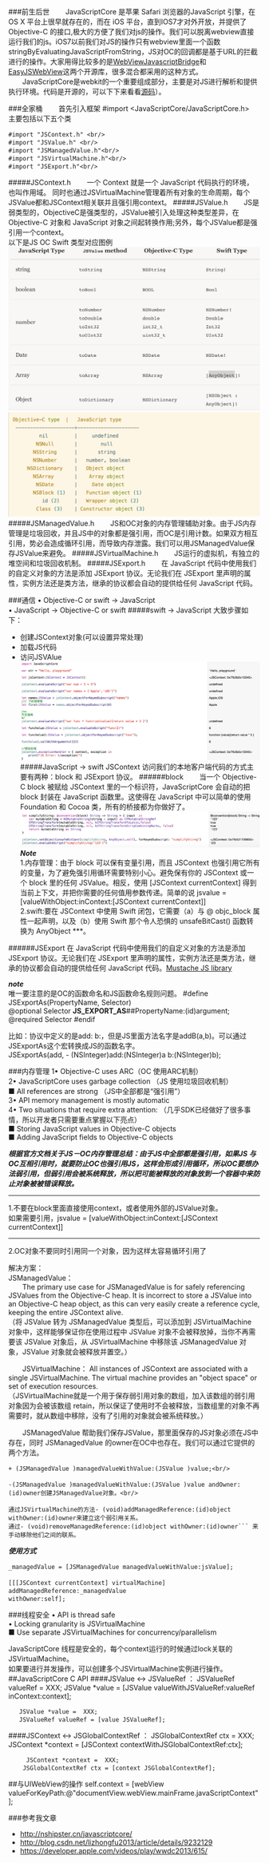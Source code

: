 ###前生后世
&emsp;&emsp;JavaScriptCore 是苹果 Safari 浏览器的JavaScript 引擎，在 OS X 平台上很早就存在的，而在 iOS 平台，直到IOS7才对外开放，并提供了 Objective-C 的接口,极大的方便了我们对js的操作。我们可以脱离webview直接运行我们的js。iOS7以前我们对JS的操作只有webview里面一个函数 stringByEvaluatingJavaScriptFromString，JS对OC的回调都是基于URL的拦截进行的操作。大家用得比较多的是[WebViewJavascriptBridge](https://github.com/marcuswestin/WebViewJavascriptBridge)和[EasyJSWebView](https://github.com/dukeland/EasyJSWebView)这两个开源库，很多混合都采用的这种方式。<br/>
&emsp;&emsp;JavaScriptCore是webkit的一个重要组成部分，主要是对JS进行解析和提供执行环境。代码是开源的，可以下下来看看[源码](https://github.com/phoboslab/JavaScriptCore-iOS)）。

###全家桶
&emsp;&emsp;首先引入框架   #import <JavaScriptCore/JavaScriptCore.h><br/>
主要包括以下五个类<br/>

	#import "JSContext.h" <br/>
	#import "JSValue.h" <br/>
	#import "JSManagedValue.h"<br/>
	#import "JSVirtualMachine.h"<br/>
	#import "JSExport.h"<br/>

#####JSContext.h
&emsp;&emsp;一个 Context 就是一个 JavaScript 代码执行的环境，也叫作用域。
同时也通过JSVirtualMachine管理着所有对象的生命周期，每个JSValue都和JSContext相关联并且强引用context。
#####JSValue.h
&emsp;&emsp;JS是弱类型的，ObjectiveC是强类型的，JSValue被引入处理这种类型差异，在 Objective-C 对象和 JavaScript 对象之间起转换作用;另外，每个JSValue都是强引用一个context。<br/>
以下是JS OC  Swift 类型对应图例
![jsType](jsType.png)
![jsType](jsType3.png)
#####JSManagedValue.h
&emsp;&emsp;JS和OC对象的内存管理辅助对象。由于JS内存管理是垃圾回收，并且JS中的对象都是强引用，而OC是引用计数。如果双方相互引用，势必会造成循环引用，而导致内存泄露。我们可以用JSManagedValue保存JSValue来避免。
#####JSVirtualMachine.h
&emsp;&emsp;JS运行的虚拟机，有独立的堆空间和垃圾回收机制。
#####JSExport.h
&emsp;&emsp;在 JavaScript 代码中使用我们的自定义对象的方法是添加 JSExport 协议。无论我们在 JSExport 里声明的属性，实例方法还是类方法，继承的协议都会自动的提供给任何 JavaScript 代码。

###通信
• Objective-C or swift → JavaScript  <br/>
• JavaScript → Objective-C  or swift
#####swift → JavaScript
大致步骤如下：<br/>
+ 创建JSContext对象(可以设置异常处理)<br/>
+ 加载JS代码<br/>
+ 访问JSVAlue<br/>
![jsToc](jsToc.png)
#####JavaScript → swift
JSContext 访问我们的本地客户端代码的方式主要有两种：block 和 JSExport 协议。
######block
&emsp;&emsp;当一个 Objective-C block 被赋给 JSContext 里的一个标识符，JavaScriptCore 会自动的把 block 封装在 JavaScript 函数里。这使得在 JavaScript 中可以简单的使用 Foundation 和 Cocoa 类，所有的桥接都为你做好了。![ocTjs-block](ocTjs-block.png)
***Note***<br/>
1.内存管理：由于 block 可以保有变量引用，而且 JSContext 也强引用它所有的变量，为了避免强引用循环需要特别小心。避免保有你的 JSContext 或一个 block 里的任何 JSValue。相反，使用 [JSContext currentContext] 得到当前上下文，并把你需要的任何值用参数传递。简单的说 jsvalue = [valueWithObject:inContext:[JSContext currentContext]]<br/>
2.swift:要在 JSContext 中使用 Swift 闭包，它需要（a）与 @ objc_block 属性一起声明，以及（b）使用 Swift 那个令人恐惧的 unsafeBitCast() 函数转换为 AnyObject ***。


######JSExport
在 JavaScript 代码中使用我们的自定义对象的方法是添加 JSExport 协议。无论我们在 JSExport 里声明的属性，实例方法还是类方法，继承的协议都会自动的提供给任何 JavaScript 代码。[Mustache JS library](http://mustache.github.io)

***note***<br/>
唯一要注意的是OC的函数命名和JS函数命名规则问题。
		#define JSExportAs(PropertyName, Selector) \
    	@optional Selector __JS_EXPORT_AS__##PropertyName:(id)argument; 
    	@required Selector
    	#endif

比如：协议中定义的是add: b:，但是JS里面方法名字是addB(a,b)。可以通过JSExportAs这个宏转换成JS的函数名字。<br/>
JSExportAs(add, - (NSInteger)add:(NSInteger)a b:(NSInteger)b);

###内存管理
1• Objective-C uses ARC（OC 使用ARC机制）<br/>
2• JavaScriptCore uses garbage collection （JS 使用垃圾回收机制）<br/>
              ■ All references are strong （JS中全部都是“强引用”）<br/>
3• API memory management is mostly automatic <br/>
4• Two situations that require extra attention: （几乎SDK已经做好了很多事情，所以开发者只需要重点掌握以下亮点）<br/>
              ■ Storing JavaScript values in Objective-C objects <br/>
              ■ Adding JavaScript fields to Objective-C objects
              
  ***根据官方文档关于JS－OC内存管理总结：由于JS中全部都是强引用，如果JS 与 OC互相引用时，就要防止OC也强引用JS，这样会形成引用循环，所以OC要想办法弱引用，但弱引用会被系统释放，所以把可能被释放的对象放到一个容器中来防止对象被被错误释放。***
  
***
1.不要在block里面直接使用context，或者使用外部的JSValue对象。<br/>
如果需要引用，jsvalue = [valueWithObject:inContext:[JSContext currentContext]]
***
2.OC对象不要同时引用同一个对象，因为这样太容易循环引用了<br/>

解决方案：<br/>
JSManagedValue：<br/>
 &emsp;&emsp;The primary use case for JSManagedValue is for safely referencing JSValues   from the Objective-C heap. It is incorrect to store a JSValue into an   Objective-C heap object, as this can very easily create a reference cycle,  keeping the entire JSContext alive.<br/> 
（将 JSValue 转为 JSManagedValue 类型后，可以添加到 JSVirtualMachine 对象中，这样能够保证你在使用过程中 JSValue 对象不会被释放掉，当你不再需要该 JSValue 对象后，从 JSVirtualMachine 中移除该 JSManagedValue 对象，JSValue 对象就会被释放并置空。）

&emsp;&emsp;JSVirtualMachine： All instances of JSContext are associated with a single JSVirtualMachine. The  virtual machine provides an "object space" or set of execution resources.<br/>
（JSVirtualMachine就是一个用于保存弱引用对象的数组，加入该数组的弱引用对象因为会被该数组 retain，所以保证了使用时不会被释放，当数组里的对象不再需要时，就从数组中移除，没有了引用的对象就会被系统释放。）<br/>

&emsp;&emsp;JSManagedValue 帮助我们保存JSValue，那里面保存的JS对象必须在JS中存在，同时 JSManagedValue 的owner在OC中也存在。我们可以通过它提供的两个方法。<br/>
		 
    + (JSManagedValue )managedValueWithValue:(JSValue )value;<br/>

	-(JSManagedValue )managedValueWithValue:(JSValue )value andOwner:(id)owner创建JSManagedValue对象。<br/>
	
	通过JSVirtualMachine的方法- (void)addManagedReference:(id)object withOwner:(id)owner来建立这个弱引用关系。
	通过- (void)removeManagedReference:(id)object withOwner:(id)owner``` 来手动移除他们之间的联系。
	
***使用方式***
    
    _managedValue = [JSManagedValue managedValueWithValue:jsValue];

    [[[JSContext currentContext] virtualMachine] addManagedReference:_managedValue 
    withOwner:self];
    
  
###线程安全
• API is thread safe<br/>
• Locking granularity is JSVirtualMachine<br/>
          ■ Use separate JSVirtualMachines for concurrency/parallelism
	
JavaScriptCore 线程是安全的，每个context运行的时候通过lock关联的JSVirtualMachine。<br/>
如果要进行并发操作，可以创建多个JSVirtualMachine实例进行操作。
##JavaScriptCore C API
####JSValue ↔ JSValueRef ：
       JSValueRef valueRef = XXX;
       JSValue *value = [JSValue valueWithJSValueRef:valueRef inContext:context];

       JSValue *value =  XXX;
       JSValueRef valueRef = [value JSValueRef];

####JSContext ↔ JSGlobalContextRef ：
        JSGlobalContextRef ctx =  XXX;
        JSContext *context = [JSContext contextWithJSGlobalContextRef:ctx];

        ￼JSContext *context =  XXX;
        JSGlobalContextRef ctx = [context JSGlobalContextRef];
##与UIWebView的操作
 self.context = [webView valueForKeyPath:@"documentView.webView.mainFrame.javaScriptContext"];


###参考我文章
+ <http://nshipster.cn/javascriptcore/>
+ <http://blog.csdn.net/lizhongfu2013/article/details/9232129>
+ <https://developer.apple.com/videos/play/wwdc2013/615/>
